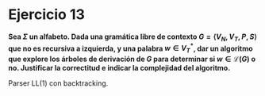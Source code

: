 # Ejercicio 13

**Sea $\Sigma$ un alfabeto. Dada una gramática libre de contexto $G = \langle V_N, V_T, P, S \rangle$ que no es recursiva a izquierda, y una palabra $w \in V_T^\ast$, dar un algoritmo que explore los árboles de derivación de $G$ para determinar si $w \in \mathcal{L}(G)$ o no. Justificar la correctitud e indicar la complejidad del algoritmo.**

Parser LL(1) con backtracking.
